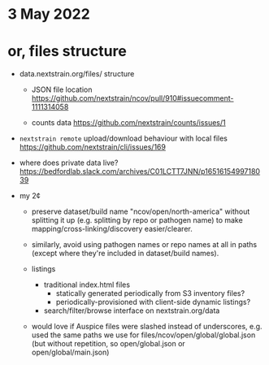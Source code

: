 # 3 May 2022
# or, files structure

- data.nextstrain.org/files/ structure
  - JSON file location
  https://github.com/nextstrain/ncov/pull/910#issuecomment-1111314058

  - counts data
  https://github.com/nextstrain/counts/issues/1

- `nextstrain remote` upload/download behaviour with local files
  https://github.com/nextstrain/cli/issues/169

- where does private data live?
  https://bedfordlab.slack.com/archives/C01LCTT7JNN/p1651615499718039

- my 2¢
  - preserve dataset/build name "ncov/open/north-america" without splitting it
    up (e.g. splitting by repo or pathogen name) to make
    mapping/cross-linking/discovery easier/clearer.

  - similarly, avoid using pathogen names or repo names at all in paths (except
    where they're included in dataset/build names).

  - listings
    - traditional index.html files
      - statically generated periodically from S3 inventory files?
      - periodically-provisioned with client-side dynamic listings?
    - search/filter/browse interface on nextstrain.org/data

  - would love if Auspice files were slashed instead of underscores, e.g. used
    the same paths we use for files/ncov/open/global/global.json (but without
    repetition, so open/global.json or open/global/main.json)

